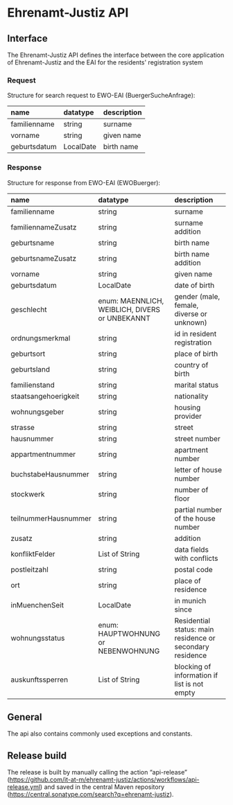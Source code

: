 # Ehrenamt-Justiz API

## Interface
The Ehrenamt-Justiz API defines the interface between the core application of Ehrenamt-Justiz and the EAI for the residents' registration system

### Request
Structure for search request to EWO-EAI (BuergerSucheAnfrage):

| name           | datatype  |  description                     |
|:---------------|:-------------------|:------------------------|
| familienname   | string    | surname                          |
| vorname        | string    | given name                       |
| geburtsdatum   | LocalDate | birth name                       |

### Response
Structure for response from EWO-EAI (EWOBuerger):

| name                   | datatype  |  description                     |
|:-----------------------|:----------|:---------------------------------|
| familienname  | string | surname |
| familiennameZusatz | string    | surname addition  |
| geburtsname | string    | birth name |
| geburtsnameZusatz | string    | birth name addition |
| vorname | string    | given name |
| geburtsdatum | LocalDate | date of birth |
| geschlecht | enum: MAENNLICH, WEIBLICH, DIVERS or UNBEKANNT | gender (male, female, diverse or unknown) |
| ordnungsmerkmal | string | id in resident registration|
| geburtsort | string | place of birth |
| geburtsland | string | country of birth |
| familienstand | string | marital status |
| staatsangehoerigkeit | string | nationality |
| wohnungsgeber | string | housing provider |
| strasse | string | street |
| hausnummer | string | street number |
| appartmentnummer | string | apartment number |
| buchstabeHausnummer| string | letter of house number |
| stockwerk | string | number of floor |
| teilnummerHausnummer| string | partial number of the house number |
| zusatz| string | addition |
| konfliktFelder | List of String | data fields with conflicts |
| postleitzahl | string | postal code |
| ort | string | place of residence |
| inMuenchenSeit| LocalDate | in munich since |
| wohnungsstatus | enum: HAUPTWOHNUNG or NEBENWOHNUNG | Residential status: main residence or secondary residence |
| auskunftssperren | List of String | blocking of information if list is not empty|

## General
The api also contains commonly used exceptions and constants. 

## Release build

The release is built by manually calling the action “api-release” (https://github.com/it-at-m/ehrenamt-justiz/actions/workflows/api-release.yml) and saved in the central Maven repository (https://central.sonatype.com/search?q=ehrenamt-justiz).

